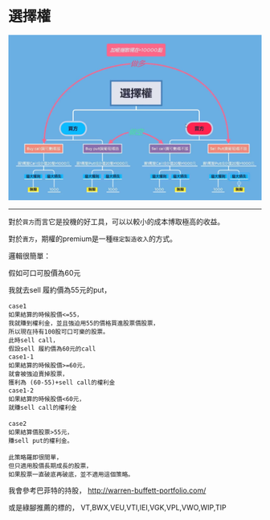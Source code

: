 # 選擇權

![](images/option.png)



---

對於`買方`而言它是投機的好工具，可以以較小的成本博取極高的收益。

對於`賣方`，期權的premium是一種`穩定製造收入`的方式。


邏輯很簡單： 

假如可口可股價為60元 

我就去sell 履約價為55元的put， 

```
case1 
如果結算的時候股價<=55， 
我就賺到權利金，並且強迫用55的價格買進股票價股票， 
所以現在持有100股可口可樂的股票。 
此時sell call， 
假設sell 履約價為60元的call 
case1-1 
如果結算的時候股價>=60元， 
就會被強迫賣掉股票， 
獲利為 (60-55)+sell call的權利金 
case1-2 
如果結算的時候股價<60元， 
就賺sell call的權利金 

case2 
如果結算價股票>55元， 
賺sell put的權利金。 

此策略羅即很間單， 
但只適用股價長期成長的股票， 
如果股票一直破底再破底，並不適用這個策略。 
```


我會參考巴菲特的持股， 
http://warren-buffett-portfolio.com/ 

或是綠腳推薦的標的， 
VT,BWX,VEU,VTI,IEI,VGK,VPL,VWO,WIP,TIP